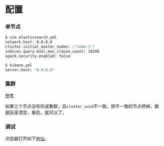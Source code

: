 # 配置



### 单节点

```bash
$ vim elasticsearch.yml
network.host: 0.0.0.0
cluster.initial_master_nodes: ["node-1"]
indices.query.bool.max_clause_count: 10240
xpack.security.enabled: false

$ kibana.yml
server.host: "0.0.0.0"
```



### 集群

[参考](https://www.cnblogs.com/chenyanbin/p/13493920.html)

如果三个节点没有形成集群，且`cluster_uuid`不一致，把不一致的节点停掉，数据目录清空，重启。就可以了。





### 调试

浏览器打开如下[地址](http://127.0.0.1:5601/app/dev_tools)。

